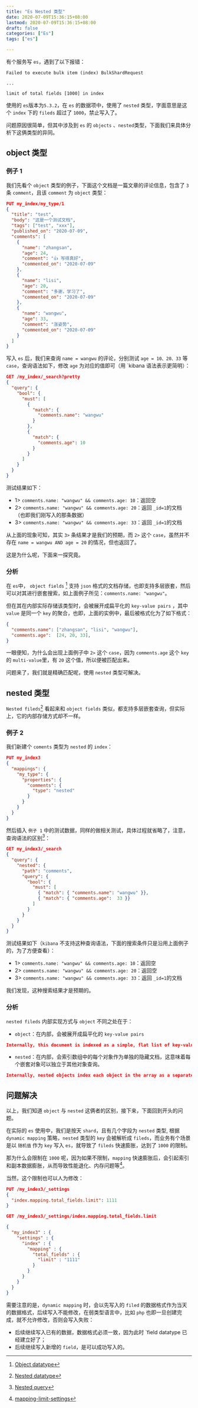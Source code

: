 ```yaml
---
title: "Es Nested 类型"
date: 2020-07-09T15:36:15+08:00
lastmod: 2020-07-09T15:36:15+08:00
draft: false
categories: ["Es"]
tags: ["es"]

---
```


有个服务写 `es`，遇到了以下报错：

```
Failed to execute bulk item (index) BulkShardRequest

...

limit of total fields [1000] in index
```

使用的 `es`版本为`5.3.2`，在 `es` 的数据项中，使用了 `nested` 类型，字面意思是这个 `index` 下的 `fileds` 超过了 `1000`，禁止写入了。

问题原因很简单，但其中涉及到 `es` 的 `objects`  、`nested`类型，下面我们来具体分析下这俩类型的异同。

## object 类型

### 例子 1

我们先看个 `object` 类型的例子，下面这个文档是一篇文章的评论信息，包含了 `3` 条 `comment`，且该 `comment` 为 `object` 类型：

```json
PUT my_index/my_type/1
{
  "title": "test",
  "body": "这是一个测试文档",
  "tags": ["test", "xxx"],
  "published_on": "2020-07-09",
  "comments": [
    {
      "name": "zhangsan",
      "age": 24,
      "comment": "👍 写得真好",
      "commented_on": "2020-07-09"
    },
    {
      "name": "lisi",
      "age": 20,
      "comment": "多谢，学习了",
      "commented_on": "2020-07-09"
    },
    {
      "name": "wangwu",
      "age": 33,
      "comment": "涨姿势",
      "commented_on": "2020-07-09"
    }
  ]
}
```

写入 `es` 后，我们来查询 `name = wangwu` 的评论，分别测试 `age = 10、20、33` 等 `case`，查询语法如下，修改 `age` 为对应的值即可（用 `kibana 语法表示更简明）：

```json
GET /my_index/_search?pretty
{
  "query": {
    "bool": {
      "must": [
        {
          "match": {
            "comments.name": "wangwu"
          }
        },
        {
          "match": {
            "comments.age": 10
          }
        }
      ]
    }
  }
}
```

测试结果如下：

* 1> `comments.name: "wangwu" && comments.age: 10`：返回空
* 2> `comments.name: "wangwu" && comments.age: 20`：返回 `_id=1`的文档（也即我们刚写入的那条数据）
* 3> `comments.name: "wangwu" && comments.age: 33`：返回 `_id=1`的文档

从上面的现象可知，其实 `3>` 条结果才是我们的预期，而 `2>` 这个 `case`，虽然并不存在 `name = wangwu AND age = 20` 的情况，但也返回了。

这是为什么呢，下面来一探究竟。

### 分析

在 `es`中， `object fields` [^pa1] 支持 `json` 格式的文档存储，也即支持多层嵌套，然后可以对其进行嵌套搜索，如上面例子所见：`comments.name: "wangwu"`。

但在其在内部实际存储该类型时，会被展开成扁平化的  `key-value pairs`  ，其中 `value` 是同一个 `key` 的聚合，也即，上面的实例中，最后被格式化为了如下格式：

```json
{
  "comments.name": ["zhangsan", "lisi", "wangwu"],
  "comments.age":  [24, 20, 33],
}
```

一眼便知，为什么会出现上面例子中 `2>` 这个 `case`，因为 `comments.age` 这个 `key` 的 `multi-value`里，有 `20` 这个值，所以便被匹配出来。

问题来了，我们就是精确匹配呢，使用 `nested` 类型可解决。

## nested 类型

`Nested fileds`[^pa2] 看起来和 `object fields` 类似，都支持多层嵌套查询，但实际上，它的内部存储方式却不一样。

### 例子 2

我们新建个 `coments` 类型为 `nested` 的 `index`：

```json
PUT my_index3
{
  "mappings": {
    "my_type": {
      "properties": {
        "comments": {
          "type": "nested" 
        }
      }
    }
  }
}
```

然后插入 `例子 1` 中的测试数据，同样的做相关测试，具体过程就省略了，注意，查询语法的区别[^pa3]：

```json
GET my_index3/_search
{
  "query": {
    "nested": {
      "path": "comments",
      "query": {
        "bool": {
          "must": [
            { "match": { "comments.name": "wangwu" }},
            { "match": { "comments.age":  33 }} 
          ]
        }
      }
    }
  }
}
```

测试结果如下（`kibana` 不支持这种查询语法，下面的搜索条件只是沿用上面例子的，为了方便查看）：

* 1> `comments.name: "wangwu" && comments.age: 10`：返回空
* 2> `comments.name: "wangwu" && comments.age: 20`：返回空
* 3> `comments.name: "wangwu" && comments.age: 33`：返回 `_id=1`的文档

我们发现，这种搜索结果才是预期的。

### 分析

`nested fileds` 内部实现方式与 `object` 不同之处在于：

* `object`：在内部，会被展开成扁平化的  `key-value pairs`

```json
Internally, this document is indexed as a simple, flat list of key-value pairs.
```

* `nested`：在内部，会索引数组中的每个对象作为单独的隐藏文档，这意味着每个嵌套对象可以独立于其他对象查询。

```json
Internally, nested objects index each object in the array as a separate hidden document, meaning that each nested object can be queried independently of the others.
```



## 问题解决

以上，我们知道 `object` 与 `nested` 这俩者的区别，接下来，下面回到开头的问题。

在实际的 `es` 使用中，我们是按天 `shard`，且有几个字段为 `nested` 类型, 根据  `dynamic mapping`  策略，`nested` 类型的 `key` 会被解析成 `fileds`，而业务有个场景是以 `随机值` 作为 `key` 写入 `es`，就导致了 `fileds` 快速膨胀，达到了 `1000` 的限制。

那为什么会限制在 `1000` 呢，因为如果不限制，`mapping` 快速膨胀后，会引起索引和副本数据膨胀，从而导致性能退化、内存问题等[^pa4]。

当然，这个限制也可以人为修改：

```json
PUT /my_index3/_settings 
{
  "index.mapping.total_fields.limit": 1111
}

GET /my_index3/_settings/index.mapping.total_fields.limit

{
  "my_index3" : {
    "settings" : {
      "index" : {
        "mapping" : {
          "total_fields" : {
            "limit" : "1111"
          }
        }
      }
    }
  }
}
```



需要注意的是，`dynamic mapping`  时，会以先写入的 `filed` 的数据格式作为当天的数据格式，后续写入不能修改，在弱类型语言中，比如 `php` 也即一旦创建完成，就不允许修改，否则会写入失败：

* 后续继续写入已有的数据，数据格式必须一致，因为此时 `field datatype 已经建立好了；
* 后续继续写入新增的 `field`，是可以成功写入的。

[^pa1]: [Object datatype](https://www.elastic.co/guide/en/elasticsearch/reference/5.3/object.html#object)
[^pa2]: [Nested datatype](https://www.elastic.co/guide/en/elasticsearch/reference/5.3/nested.html)
[^ pa3]: [Nested query](https://www.elastic.co/guide/en/elasticsearch/reference/5.3/query-dsl-nested-query.html)
[^ pa4]:[mapping-limit-settings](https://www.elastic.co/guide/en/elasticsearch/reference/master/mapping.html#mapping-limit-settings)